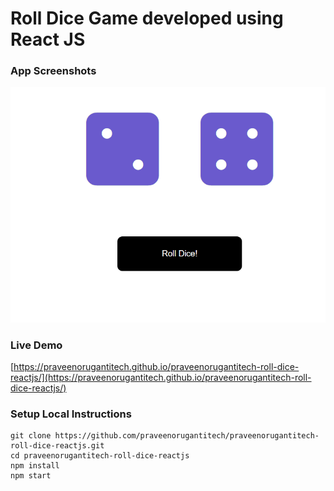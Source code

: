# Roll Dice Game developed using React JS

### App Screenshots

![screenshot of the app](https://raw.githubusercontent.com/praveenorugantitech/praveenorugantitech-roll-dice-reactjs/master/src/images/screenshot.PNG)


### Live Demo

[https://praveenorugantitech.github.io/praveenorugantitech-roll-dice-reactjs/](https://praveenorugantitech.github.io/praveenorugantitech-roll-dice-reactjs/)


### Setup Local Instructions

```
git clone https://github.com/praveenorugantitech/praveenorugantitech-roll-dice-reactjs.git
cd praveenorugantitech-roll-dice-reactjs
npm install
npm start

```
